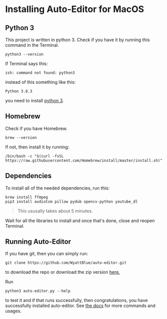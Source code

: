 # Installing Auto-Editor for MacOS
## Python 3
This project is written in python 3. Check if you have it by running this command in the Terminal.
```terminal
python3 --version
```

If Terminal says this:

```terminal
zsh: command not found: python3
```

instead of this something like this:

```terminal
Python 3.8.3
```

you need to install [python 3](https://www.python.org/downloads/).

## Homebrew
Check if you have Homebrew.

```terminal
brew --version
```

If not, then install it by running:

```terminal
/bin/bash -c "$(curl -fsSL https://raw.githubusercontent.com/Homebrew/install/master/install.sh)"
```

## Dependencies
To install all of the needed dependencies, run this:
```terminal
brew install ffmpeg
pip3 install audiotsm pillow pydub opencv-python youtube_dl
```
> This ususally takes about 5 minutes.

Wait for all the libraries to install and once that's done, close and reopen Terminal.

## Running Auto-Editor

If you have git, then you can simply run:
```terminal
git clone https://github.com/WyattBlue/auto-editor.git
```

to download the repo or download the zip version [here.](https://github.com/WyattBlue/auto-editor/archive/master.zip)

Run
```terminal
python3 auto-editor.py --help
```
to test it and if that runs successfully, then congratulations, you have successfully installed auto-editor. See [the docs](/resources/docs.md) for more commands and usages.
